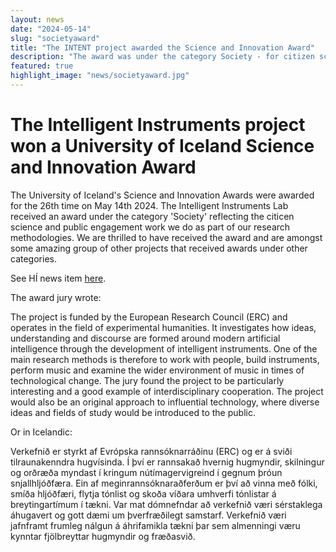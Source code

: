 ```yaml
---
layout: news
date: "2024-05-14"
slug: "societyaward"
title: "The INTENT project awarded the Science and Innovation Award"
description: "The award was under the category Society - for citizen science and social engagement"
featured: true
highlight_image: "news/societyaward.jpg"
---
```


<script>
import CaptionedImage from "../../components/Images/CaptionedImage.svelte"
</script>

<CaptionedImage
    src="news/societyaward.jpg"
    alt="Rannís Event for European Cooperation for 30 years"
    caption="Rannís Event for European Cooperation for 30 years"/>

# The Intelligent Instruments project won a University of Iceland Science and Innovation Award

The University of Iceland's Science and Innovation Awards were awarded for the 26th time on May 14th 2024. The Intelligent Instruments Lab received an award under the category 'Society' reflecting the citicen science and public engagement work we do as part of our research methodologies. We are thrilled to have received the award and are amongst some amazing group of other projects that received awards under other categories. 

See HÍ news item [here](https://www.hi.is/frettir/sjalfvirkt_kodunarkerfi_fyrir_sjukraskrar_hlaut_visinda_og_nyskopunarverdlaun_hi).

The award jury wrote:

The project is funded by the European Research Council (ERC) and operates in the field of experimental humanities. It investigates how ideas, understanding and discourse are formed around modern artificial intelligence through the development of intelligent instruments. One of the main research methods is therefore to work with people, build instruments, perform music and examine the wider environment of music in times of technological change. The jury found the project to be particularly interesting and a good example of interdisciplinary cooperation. The project would also be an original approach to influential technology, where diverse ideas and fields of study would be introduced to the public.

Or in Icelandic: 

Verkefnið er styrkt af Evrópska rannsóknarráðinu (ERC) og er á sviði tilraunakenndra hugvísinda. Í því er rannsakað hvernig hugmyndir, skilningur og orðræða myndast í kringum nútímagervigreind í gegnum þróun snjallhljóðfæra. Ein af meginrannsóknaraðferðum er því að vinna með fólki, smíða hljóðfæri, flytja tónlist og skoða víðara umhverfi tónlistar á breytingartímum í tækni. Var mat dómnefndar að verkefnið væri sérstaklega áhugavert og gott dæmi um þverfræðilegt samstarf. Verkefnið væri jafnframt frumleg nálgun á áhrifamikla tækni þar sem almenningi væru kynntar fjölbreyttar hugmyndir og fræðasvið.

